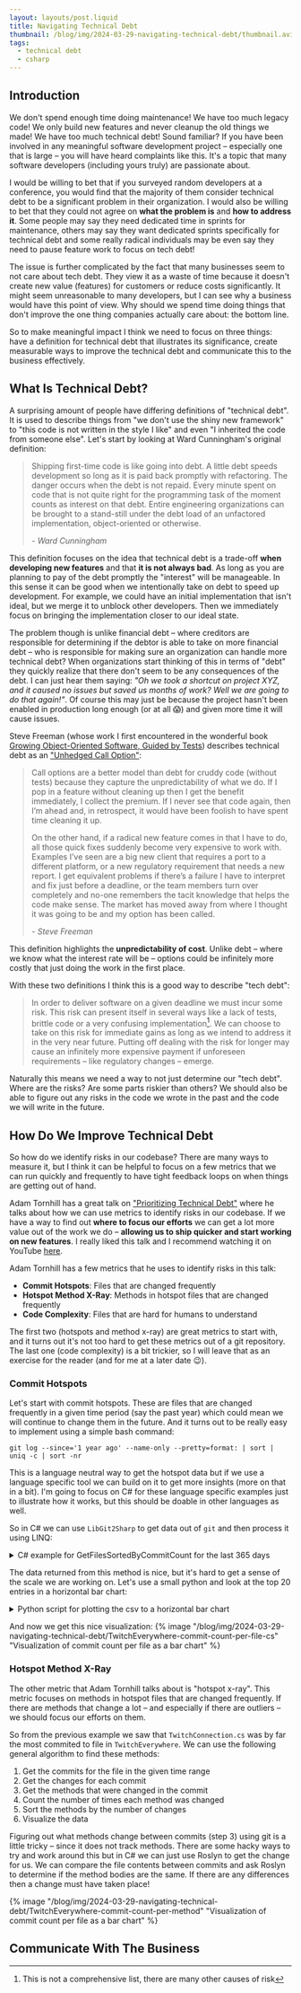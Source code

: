 ```yaml
---
layout: layouts/post.liquid
title: Navigating Technical Debt
thumbnail: /blog/img/2024-03-29-navigating-technical-debt/thumbnail.avif #TODO: make it dynamic type
tags: 
  - technical debt
  - csharp
---
```


## Introduction
We don't spend enough time doing maintenance! We have too much legacy code! We only build new features and never cleanup the old things we made! We have too much technical debt!
Sound familiar? If you have been involved in any meaningful software development project – especially one that is large – you will have heard complaints like this. 
It's a topic that many software developers (including yours truly) are passionate about.

I would be willing to bet that if you surveyed random developers at a conference, you would find that the majority of them consider technical debt to be a significant problem in their organization.
I would also be willing to bet that they could not agree on **what the problem is** and **how to address it**.
Some people may say they need dedicated time in sprints for maintenance, others may say they want dedicated sprints specifically for technical debt and some really radical individuals may be even say they need to pause feature work to focus on tech debt!

The issue is further complicated by the fact that many businesses seem to not care about tech debt.
They view it as a waste of time because it doesn't create new value (features) for customers or reduce costs significantly.
It might seem unreasonable to many developers, but I can see why a business would have this point of view.
Why should we spend time doing things that don't improve the one thing companies actually care about: the bottom line.

So to make meaningful impact I think we need to focus on three things: have a definition for technical debt that illustrates its significance, create measurable ways to improve the technical debt and communicate this to the business effectively.

## What Is Technical Debt?
A surprising amount of people have differing definitions of "technical debt".
It is used to describe things from "we don't use the shiny new framework" to "this code is not written in the style I like" and even "I inherited the code from someone else".
Let's start by looking at Ward Cunningham's original definition:

> Shipping first-time code is like going into debt. A little debt speeds development so long as it is paid back promptly with refactoring. 
> The danger occurs when the debt is not repaid. 
> Every minute spent on code that is not quite right for the programming task of the moment counts as interest on that debt.
> Entire engineering organizations can be brought to a stand-still under the debt load of an unfactored implementation, object-oriented or otherwise. 
> 
> *- Ward Cunningham*

This definition focuses on the idea that technical debt is a trade-off **when developing new features** and that **it is not always bad**. 
As long as you are planning to pay of the debt promptly the "interest" will be manageable.
In this sense it can be good when we intentionally take on debt to speed up development.
For example, we could have an initial implementation that isn't ideal, but we merge it to unblock other developers.
Then we immediately focus on bringing the implementation closer to our ideal state.

The problem though is unlike financial debt – where creditors are responsible for determining if the debtor is able to take on more financial debt – who is responsible for making sure an organization can handle more technical debt?
When organizations start thinking of this in terms of "debt" they quickly realize that there don't seem to be any consequences of the debt.
I can just hear them saying: *"Oh we took a shortcut on project XYZ, and it caused no issues but saved us months of work? Well we are going to do that again!"*.
Of course this may just be because the project hasn't been enabled in production long enough (or at all 😱) and given more time it will cause issues.

Steve Freeman (whose work I first encountered in the wonderful book [Growing Object-Oriented Software, Guided by Tests](https://github.com/sf105/goos-code)) describes technical debt as an ["Unhedged Call Option"](https://higherorderlogic.com/programming/2023/10/06/bad-code-isnt-technical-debt-its-an-unhedged-call-option.html):

> Call options are a better model than debt for cruddy code (without tests) because they capture the unpredictability of what we do.
> If I pop in a feature without cleaning up then I get the benefit immediately, I collect the premium.
> If I never see that code again, then I’m ahead and, in retrospect, it would have been foolish to have spent time cleaning it up.
> 
> On the other hand, if a radical new feature comes in that I have to do, all those quick fixes suddenly become very expensive to work with. 
> Examples I’ve seen are a big new client that requires a port to a different platform, or a new regulatory requirement that needs a new report.
> I get equivalent problems if there’s a failure I have to interpret and fix just before a deadline, or the team members turn over completely and no-one remembers the tacit knowledge that helps the code make sense.
> The market has moved away from where I thought it was going to be and my option has been called.
> 
> *- Steve Freeman*

This definition highlights the **unpredictability of cost**.
Unlike debt – where we know what the interest rate will be – options could be infinitely more costly that just doing the work in the first place.

With these two definitions I think this is a good way to describe "tech debt":
> In order to deliver software on a given deadline we must incur some risk.
> This risk can present itself in several ways like a lack of tests, brittle code or a very confusing implementation[^1].
> We can choose to take on this risk for immediate gains as long as we intend to address it in the very near future.
> Putting off dealing with the risk for longer may cause an infinitely more expensive payment if unforeseen requirements – like regulatory changes – emerge.



Naturally this means we need a way to not just determine our "tech debt". Where are the risks? Are some parts riskier than others?
We should also be able to figure out any risks in the code we wrote in the past and the code we will write in the future.

## How Do We Improve Technical Debt
So how do we identify risks in our codebase?
There are many ways to measure it, but I think it can be helpful to focus on a few metrics that we can run quickly and frequently to have tight feedback loops on when things are getting out of hand.

Adam Tornhill has a great talk on ["Prioritizing Technical Debt"](https://www.youtube.com/watch?v=w9YhmMPLQ4U) where he talks about how we can use metrics to identify risks in our codebase.
If we have a way to find out **where to focus our efforts** we can get a lot more value out of the work we do – **allowing us to ship quicker and start working on new features**.
I really liked this talk and I recommend watching it on YouTube [here](https://www.youtube.com/watch?v=w9YhmMPLQ4U).

Adam Tornhill has a few metrics that he uses to identify risks in this talk:
* **Commit Hotspots**: Files that are changed frequently
* **Hotspot Method X-Ray**: Methods in hotspot files that are changed frequently
* **Code Complexity**: Files that are hard for humans to understand

The first two (hotspots and method x-ray) are great metrics to start with, and it turns out it's not too hard to get these metrics out of a git repository.
The last one (code complexity) is a bit trickier, so I will leave that as an exercise for the reader (and for me at a later date 😉).

### Commit Hotspots
Let's start with commit hotspots. 
These are files that are changed frequently in a given time period (say the past year) which could mean we will continue to change them in the future.
And it turns out to be really easy to implement using a simple bash command:

```shell
git log --since='1 year ago' --name-only --pretty=format: | sort | uniq -c | sort -nr
```

This is a language neutral way to get the hotspot data but if we use a language specific tool we can build on it to get more insights (more on that in a bit).
I'm going to focus on C# for these language specific examples just to illustrate how it works, but this should be doable in other languages as well.

So in C# we can use `LibGit2Sharp` to get data out of `git` and then process it using LINQ:

<details>

<summary>C# example for GetFilesSortedByCommitCount for the last 365 days</summary>

```csharp
using LibGit2Sharp;

namespace CommitHotspots;

public abstract class CommitHotspots {

    public static IOrderedEnumerable<KeyValuePair<string,int>> GetCommitHotspotFiles( 
        string pathToRepo 
    ) {

        DateTimeOffset since = DateTimeOffset.Now.AddYears(-1);

        using Repository repo = new(pathToRepo);
        CommitFilter filter = new() {
            IncludeReachableFrom = repo.Branches
        };

        ICommitLog? commitLog = repo.Commits.QueryBy( filter );
        IEnumerable<Commit> commits = commitLog.Where( c => c.Committer.When > since );

        Dictionary<string, int> fileCommitCounts = new();
            
        foreach (Commit commit in commits) {
            foreach (Commit? parent in commit.Parents) {
                TreeChanges? changesSincePreviousCommit = repo.Diff.Compare<TreeChanges>( 
                    oldTree: parent.Tree, 
                    newTree: commit.Tree 
                );
                    
                foreach (TreeEntryChanges? change in changesSincePreviousCommit) {
                    if (!fileCommitCounts.TryAdd( change.Path, 1 )) {
                        fileCommitCounts[change.Path]++;
                    }
                }
            }
        }
        
        return fileCommitCounts.OrderByDescending( x => x.Value );
    }
}
```

</details>

The data returned from this method is nice, but it's hard to get a sense of the scale we are working on.
Let's use a small python and look at the top 20 entries in a horizontal bar chart:

<details>
<summary>Python script for plotting the csv to a horizontal bar chart</summary>

```python
import pandas as pd
import matplotlib.pyplot as plt

# Load the CSV file
df = pd.read_csv("/path/to/file.csv")
df_filtered = df[df['Key'].str.endswith('.cs')]
df_sorted = df_filtered.sort_values(by='Value', ascending=False).head(20)

# Plotting
plt.figure(figsize=(20,10), dpi=100)
plt.barh(df_sorted['Key'], df_sorted['Value'])
plt.ylabel('Path')  # Adjust as necessary
plt.xlabel('Commit Count')
plt.title('Top 20: Number Of Commits In The Past Year Per File (.cs)')
plt.xticks(rotation='vertical')
plt.tight_layout()
plt.show()
```

</details>

And now we get this nice visualization:
{% image "/blog/img/2024-03-29-navigating-technical-debt/TwitchEverywhere-commit-count-per-file-cs" "Visualization of commit count per file as a bar chart" %}

### Hotspot Method X-Ray
The other metric that Adam Tornhill talks about is "hotspot x-ray".
This metric focuses on methods in hotspot files that are changed frequently.
If there are methods that change a lot – and especially if there are outliers – we should focus our efforts on them.

So from the previous example we saw that `TwitchConnection.cs` was by far the most commited to file in `TwitchEverywhere`.
We can use the following general algorithm to find these methods:
1. Get the commits for the file in the given time range
2. Get the changes for each commit
3. Get the methods that were changed in the commit
4. Count the number of times each method was changed
5. Sort the methods by the number of changes
6. Visualize the data

Figuring out what methods change between commits (step 3) using git is a little tricky – since it does not track methods.
There are some hacky ways to try and work around this but in C# we can just use Roslyn to get the change for us.
We can compare the file contents between commits and ask Roslyn to determine if the method bodies are the same.
If there are any differences then a change must have taken place!

{% image "/blog/img/2024-03-29-navigating-technical-debt/TwitchEverywhere-commit-count-per-method" "Visualization of commit count per file as a bar chart" %}

## Communicate With The Business

[^1]: This is not a comprehensive list, there are many other causes of risk